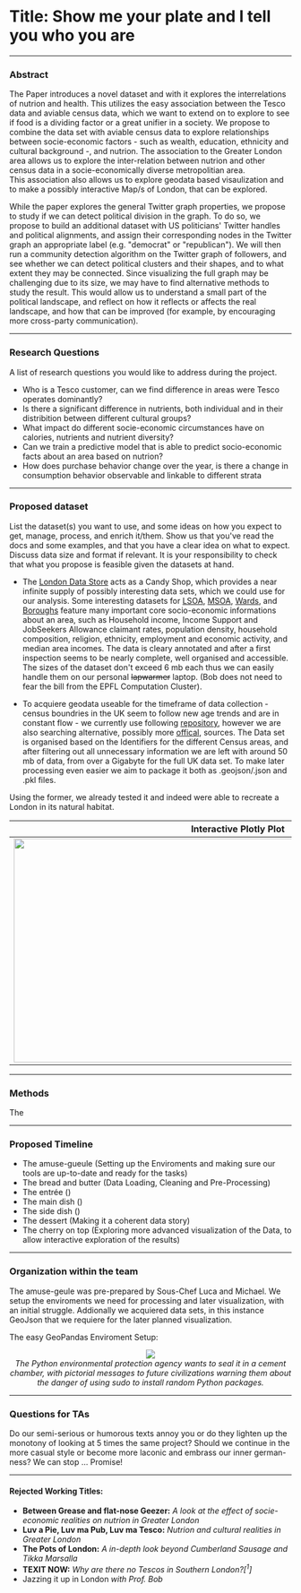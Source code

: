 # Title: Show me your plate and I tell you who you are

---

### Abstract 

The Paper introduces a novel dataset and with it explores the interrelations of nutrion and health. This utilizes the easy association between the Tesco data and aviable census data, which we want to extend on to explore to see if food is a dividing factor or a great unifier in a society.
We propose to combine the data set with aviable census data to explore relationships between socie-economic factors - such as wealth, education, ethnicity and cultural background -, and nutrion.
The association to the Greater London area allows us to explore the inter-relation between nutrion and other census data in a socie-economically diverse metropolitian area.  
This association also allows us to explore geodata based visaulization and to make a possibly interactive Map/s of London, that can be explored. 

While the paper explores the general Twitter graph properties, we propose to study if we can detect political division in the graph.
To do so, we propose to build an additional dataset with US politicians' Twitter handles and political alignments, and assign their corresponding nodes in the Twitter graph an appropriate label (e.g. "democrat" or "republican").
We will then run a community detection algorithm on the Twitter graph of followers, and see whether we can detect political clusters and their shapes, and to what extent they may be connected.
Since visualizing the full graph may be challenging due to its size, we may have to find alternative methods to study the result.
This would allow us to understand a small part of the political landscape, and reflect on how it reflects or affects the real landscape, and how that can be improved (for example, by encouraging more cross-party communication).

--- 

### Research Questions

A list of research questions you would like to address during the project.

- Who is a Tesco customer, can we find difference in areas were Tesco operates dominantly? 
- Is there a significant difference in nutrients, both individual and in their distribition between different cultural groups? 
- What impact do different socie-economic circumstances have on calories, nutrients and nutrient diversity? 
- Can we train a predictive model that is able to predict socio-economic facts about an area based on nutrion? 
- How does purchase behavior change over the year, is there a change in consumption behavior observable and linkable to different strata 
---

### Proposed dataset

List the dataset(s) you want to use, and some ideas on how you expect to get, manage, process, and enrich it/them. Show us that you've read the docs and some examples, and that you have a clear idea on what to expect. Discuss data size and format if relevant. It is your responsibility to check that what you propose is feasible given the datasets at hand.

- The [London Data Store](https://data.london.gov.uk/) acts as a Candy Shop, which provides a near infinite supply of possibly interesting data sets, which we could use for our analysis. Some interesting datasets for [LSOA](https://data.london.gov.uk/dataset/lsoa-atlas), [MSOA](https://data.london.gov.uk/dataset/msoa-atlas), [Wards](https://data.london.gov.uk/dataset/ward-profiles-and-atlas), and [Boroughs](https://data.london.gov.uk/dataset/london-borough-profiles) feature many important core socio-economic informations about an area, such as Household income, Income Support and JobSeekers Allowance claimant rates, population density, household composition, religion, ethnicity, employment and economic activity, and median area incomes. The data is cleary annotated and after a first inspection seems to be nearly complete, well organised and accessible. The sizes of the dataset don't exceed 6 mb each thus we can easily handle them on our personal ~~lapwarmer~~ laptop. (Bob does not need to fear the bill from the EPFL Computation Cluster). 

- To acquiere geodata useable for the timeframe of data collection - census boundries in the UK seem to follow new age trends and are in constant flow - we currently use following [repository](https://github.com/martinjc/UK-GeoJSON), however we are also searching alternative, possibly more [offical](https://geoportal.statistics.gov.uk/), sources. The Data set is organised based on the Identifiers for the different Census areas, and after filtering out all unnecessary information we are left with around 50 mb of data, from over a Gigabyte for the full UK data set. To make later processing even easier we aim to package it both as .geojson/.json and .pkl files.

Using the former, we already tested it and indeed were able to recreate a London in its natural habitat.

Interactive Plotly Plot             |  Geopandas Plot
:-------------------------:|:-------------------------:
<img src='https://github.com/epfl-ada/ada-2020-project-milestone-p3-p3_binging_with_babbage/blob/master/Pictures/0dd39927-7cb6-4a22-8530-03d8d00d9d51.png' width = 800 height = 400>  |<img src='https://github.com/epfl-ada/ada-2020-project-milestone-p3-p3_binging_with_babbage/blob/master/Pictures/38576432-655a-4774-88a9-e03c02ff0898.jfif' width = 800 height = 400>

---


### Methods

The 

---

### Proposed Timeline

- The amuse-gueule (Setting up the Enviroments and making sure our tools are up-to-date and ready for the tasks)
- The bread and butter (Data Loading, Cleaning and Pre-Processing)
- The entrée ()
- The main dish ()
- The side dish ()
- The dessert (Making it a coherent data story)
- The cherry on top (Exploring more advanced visualization of the Data, to allow interactive exploration of the results)

---

### Organization within the team

The amuse-geule was pre-prepared by Sous-Chef Luca and Michael. We setup the enviroments we need for processing and later visualization, with an initial struggle. Addionally we acquiered data sets, in this instance GeoJson that we requiere for the later planned visualization. 




The easy GeoPandas Enviroment Setup: 

<p align="center">
<img src='https://imgs.xkcd.com/comics/python_environment.png'> <br>  <i> The Python environmental protection agency wants to seal it in a cement chamber, with pictorial messages to future civilizations warning them about the danger of using sudo to install random Python packages. </i>
</p>





---


### Questions for TAs

Do our semi-serious or humorous texts annoy you or do they lighten up the monotony of looking at 5 times the same project? Should we continue in the more casual style or become more laconic and embrass our inner german-ness? We can stop ... Promise!

---

#### Rejected Working Titles: 

- <b>Between Grease and flat-nose Geezer:</b><i> A look at the effect of socie-economic realities on nutrion in Greater London  </i>
- <b>Luv a Pie, Luv ma Pub, Luv ma Tesco:</b><i> Nutrion and cultural realities in Greater London  </i>
- <b>The Pots of London:</b><i> A in-depth look beyond Cumberland Sausage and Tikka Marsalla  </i>
- <b>TEXIT NOW:</b><i> Why are there no Tescos in Southern London?[$^1$]</i>
- Jazzing it up in London <i>with Prof. Bob</i> 

